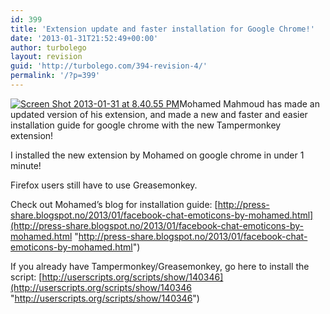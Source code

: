 ```yaml
---
id: 399
title: 'Extension update and faster installation for Google Chrome!'
date: '2013-01-31T21:52:49+00:00'
author: turbolego
layout: revision
guid: 'http://turbolego.com/394-revision-4/'
permalink: '/?p=399'
---
```


[![Screen Shot 2013-01-31 at 8.40.55 PM](https://turbolego.com/wp-content/uploads/2013/01/Screen-Shot-2013-01-31-at-8.40.55-PM.png)](https://turbolego.com/wp-content/uploads/2013/01/Screen-Shot-2013-01-31-at-8.40.55-PM.png)Mohamed Mahmoud has made an updated version of his extension, and made a new and faster and easier installation guide for google chrome with the new Tampermonkey extension!

I installed the new extension by Mohamed on google chrome in under 1 minute!

Firefox users still have to use Greasemonkey.

Check out Mohamed’s blog for installation guide: [http://press-share.blogspot.no/2013/01/facebook-chat-emoticons-by-mohamed.html](http://press-share.blogspot.no/2013/01/facebook-chat-emoticons-by-mohamed.html "http://press-share.blogspot.no/2013/01/facebook-chat-emoticons-by-mohamed.html")

If you already have Tampermonkey/Greasemonkey, go here to install the script: [http://userscripts.org/scripts/show/140346](http://userscripts.org/scripts/show/140346 "http://userscripts.org/scripts/show/140346")